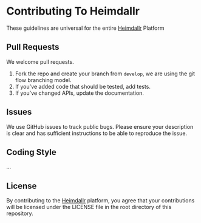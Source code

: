 # Contributing To Heimdallr

These guidelines are universal for the entire [Heimdallr](https://github.com/aivclab/heimdallr) Platform

## Pull Requests

We welcome pull requests.

1. Fork the repo and create your branch from `develop`, we are using the git flow branching model.
2. If you've added code that should be tested, add tests.
3. If you've changed APIs, update the documentation.

## Issues

We use GitHub issues to track public bugs. Please ensure your description is clear and has sufficient
instructions to be
able to reproduce the issue.

## Coding Style

...

## License

By contributing to the [Heimdallr](https://github.com/aivclab/heimdallr) platform, you agree that your
contributions
will be licensed under the LICENSE file in the root directory of this repository.
